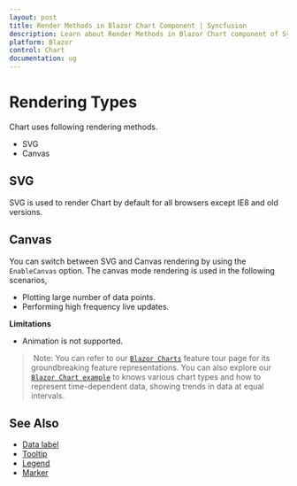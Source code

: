 ```yaml
---
layout: post
title: Render Methods in Blazor Chart Component | Syncfusion 
description: Learn about Render Methods in Blazor Chart component of Syncfusion, and more details.
platform: Blazor
control: Chart
documentation: ug
---
```


<!-- markdownlint-disable MD036 -->

# Rendering Types

Chart uses following rendering methods.

* SVG
* Canvas

## SVG

SVG is used to render Chart by default for all browsers except IE8 and old versions.

## Canvas

You can switch between SVG and Canvas rendering by using the `EnableCanvas` option. The canvas mode rendering is used in the following scenarios,

* Plotting large number of data points.
* Performing high frequency live updates.

**Limitations**

* Animation is not supported.

> Note: You can refer to our [`Blazor Charts`](https://www.syncfusion.com/blazor-components/blazor-charts) feature tour page for its groundbreaking feature representations. You can also explore our [`Blazor Chart example`](https://blazor.syncfusion.com/demos/chart/line?theme=bootstrap4) to knows various chart types and how to represent time-dependent data, showing trends in data at equal intervals.

## See Also

* [Data label](./data-labels)
* [Tooltip](./tool-tip)
* [Legend](./legend)
* [Marker](./data-markers)